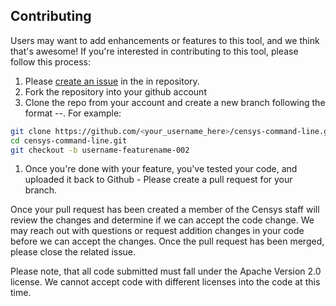 ## Contributing

Users may want to add enhancements or features to this tool, and we think that's awesome! If you're interested in
contributing to this tool, please follow this process: 

1. Please [create an issue](https://github.com/censys/censys-command-line/issues) in the in repository. 
1. Fork the repository  into your github account
1. Clone the repo from your account and create a new branch following the format <USERNAME>-<FEATURE>-<ISSUENUMBER>. For example:
```bash
git clone https://github.com/<your_username_here>/censys-command-line.git
cd censys-command-line.git
git checkout -b username-featurename-002
```

1. Once you're done with your feature, you've tested your code, and uploaded it back to Github - Please create a pull
request for your branch.

Once your pull request has been created a member of the Censys staff will review the changes and determine if we can
accept the code change. We may reach out with questions or request addition changes in your code before we can accept 
the changes. Once the pull request has been merged, please close the related issue.

Please note, that all code submitted must fall under the Apache Version 2.0 license. We cannot accept code with different 
licenses into the code at this time.